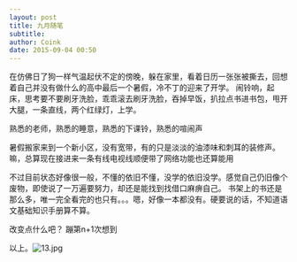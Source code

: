 ```yaml
---
layout: post
title: 九月随笔
subtitle: 
author: Coink
date: 2015-09-04 00:50
---
```




在仿佛日了狗一样气温起伏不定的傍晚，躲在家里，看着日历一张张被撕去，回想着自己并没有做什么的高中最后一个暑假，冷不丁的迎来了开学。
闹铃响，起床，思考要不要刷牙洗脸，乖乖滚去刷牙洗脸，吞掉早饭，扒拉点书进书包，甩开大腿，一条直线，两个红绿灯，上学。

熟悉的老师，熟悉的睡意，熟悉的下课铃，熟悉的喧闹声

暑假搬家来到一个新小区，没有宽带，有的只是淡淡的油漆味和刺耳的装修声。嘛，总算现在接进来一条有线电视线顺便带了网络功能也还算能用

不过目前状态好像很一般，不懂的依旧不懂，没学的依旧没学。感觉自己仍旧像个废物，即使说了一万遍要努力，却还是能找到找借口麻痹自己。
书架上的书还是那么多，唯一完全看完的也只有。。。嗯，好像一本都没有。硬要说的话，不知道语文基础知识手册算不算。

改变点什么吧？
蹦第n+1次想到


以上。![13.jpg](https://ooo.0o0.ooo/2016/03/24/56f418319576c.jpg)
